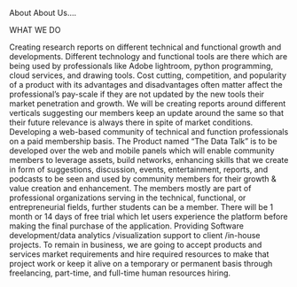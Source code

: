 About
About Us….

WHAT WE DO

Creating research reports on different technical and functional growth and developments. Different technology and functional tools are there which are being used by professionals like Adobe lightroom, python programming, cloud services, and drawing tools. Cost cutting, competition, and popularity of a product with its advantages and disadvantages often matter affect the professional’s pay-scale if they are not updated by the new tools their market penetration and growth. We will be creating reports around different verticals suggesting our members keep an update around the same so that their future relevance is always there in spite of market conditions.
Developing a web-based community of technical and function professionals on a paid membership basis. The Product named “The Data Talk” is to be developed over the web and mobile panels which will enable community members to leverage assets, build networks, enhancing skills that we create in form of suggestions, discussion, events, entertainment, reports, and podcasts to be seen and used by community members for their growth & value creation and enhancement. The members mostly are part of professional organizations serving in the technical, functional, or entrepreneurial fields, further students can be a member. There will be 1 month or 14 days of free trial which let users experience the platform before making the final purchase of the application.
Providing Software development/data analytics /visualization support to client /in-house projects. To remain in business, we are going to accept products and services market requirements and hire required resources to make that project work or keep it alive on a temporary or permanent basis through freelancing, part-time, and full-time human resources hiring.
